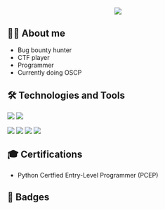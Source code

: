 <h1 align="center">
    <img src="https://fontmeme.com/temporary/98e86171bc28b7dd6f4e6386889f9029.png">
  </a>
</h1>

## 👨‍💻 About me
- Bug bounty hunter 
- CTF player
- Programmer
- Currently doing OSCP

## 🛠️ Technologies and Tools
<image src="https://img.shields.io/badge/Python-3776AB?style=for-the-badge&logo=python&logoColor=black"> <image src="https://img.shields.io/badge/bash-4D4D4D?style=for-the-badge&logo=windows%20terminal&logoColor=white">

<image src="https://img.shields.io/badge/Windows-0078D6?style=for-the-badge&logo=windows&logoColor=white"> <image src="https://img.shields.io/badge/Debian-A81D33?style=for-the-badge&logo=debian&logoColor=white"> <image src="https://img.shields.io/badge/Kali_Linux-557C94?style=for-the-badge&logo=kali-linux&logoColor=white"> <image src="https://img.shields.io/badge/VIM-%2311AB00.svg?&style=for-the-badge&logo=vim&logoColor=white">


## 🎓 Certifications 
- Python Certfied Entry-Level Programmer (PCEP)
  
## 📛 Badges 

